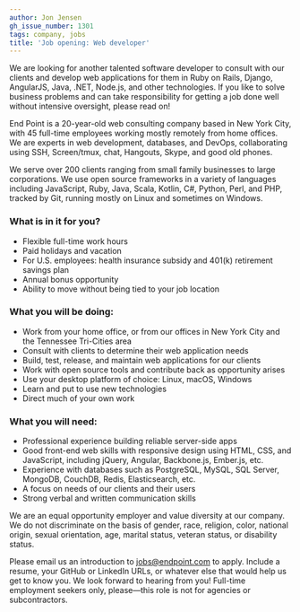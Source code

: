 ```yaml
---
author: Jon Jensen
gh_issue_number: 1301
tags: company, jobs
title: 'Job opening: Web developer'
---
```


We are looking for another talented software developer to consult with our clients and develop web applications for them in Ruby on Rails, Django, AngularJS, Java, .NET, Node.js, and other technologies. If you like to solve business problems and can take responsibility for getting a job done well without intensive oversight, please read on!

End Point is a 20-year-old web consulting company based in New York City, with 45 full-time employees working mostly remotely from home offices. We are experts in web development, databases, and DevOps, collaborating using SSH, Screen/tmux, chat, Hangouts, Skype, and good old phones.

We serve over 200 clients ranging from small family businesses to large corporations. We use open source frameworks in a variety of languages including JavaScript, Ruby, Java, Scala, Kotlin, C#, Python, Perl, and PHP, tracked by Git, running mostly on Linux and sometimes on Windows.

### What is in it for you?

- Flexible full-time work hours
- Paid holidays and vacation
- For U.S. employees: health insurance subsidy and 401(k) retirement savings plan
- Annual bonus opportunity
- Ability to move without being tied to your job location

### What you will be doing:

- Work from your home office, or from our offices in New York City and the Tennessee Tri-Cities area
- Consult with clients to determine their web application needs
- Build, test, release, and maintain web applications for our clients
- Work with open source tools and contribute back as opportunity arises
- Use your desktop platform of choice: Linux, macOS, Windows
- Learn and put to use new technologies
- Direct much of your own work

### What you will need:

- Professional experience building reliable server-side apps
- Good front-end web skills with responsive design using HTML, CSS, and JavaScript, including jQuery, Angular, Backbone.js, Ember.js, etc.
- Experience with databases such as PostgreSQL, MySQL, SQL Server, MongoDB, CouchDB, Redis, Elasticsearch, etc.
- A focus on needs of our clients and their users
- Strong verbal and written communication skills

We are an equal opportunity employer and value diversity at our company. We do not discriminate on the basis of gender, race, religion, color, national origin, sexual orientation, age, marital status, veteran status, or disability status.

Please email us an introduction to [jobs@endpoint.com](mailto:jobs@endpoint.com) to apply. Include a resume, your GitHub or LinkedIn URLs, or whatever else that would help us get to know you. We look forward to hearing from you! Full-time employment seekers only, please—​this role is not for agencies or subcontractors.
